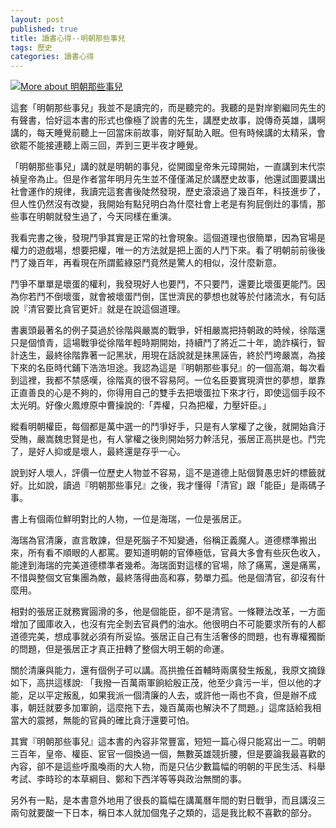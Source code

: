 ```yaml
---
layout: post
published: true
title: 讀書心得--明朝那些事兒
tags: 歷史
categories: 讀書心得
---
```

<a href="http://www.anobii.com/books/%E6%98%8E%E6%9C%9D%E9%82%A3%E4%BA%9B%E4%BA%8B%E5%85%92/9789866451119/01cc74465ed3920a65/" class="book-cover" title="More about 明朝那些事兒"><img alt="More about 明朝那些事兒" src="http://image.anobii.com/anobi/image_book.php?type=4&amp;item_id=01cc74465ed3920a65&amp;time=1259117651" title="More about 明朝那些事兒" /></a>

這套「明朝那些事兒」我並不是讀完的，而是聽完的。我聽的是對岸劉繼同先生的有聲書，恰好這本書的形式也像極了說書的先生，講歷史故事，說傳奇英雄，講啊講的，每天睡覺前聽上一回當床前故事，剛好幫助入眠。但有時候講的太精采，會欲罷不能接連聽上兩三回，弄到三更半夜才睡覺。

「明朝那些事兒」講的就是明朝的事兒，從開國皇帝朱元璋開始，一直講到末代崇禎皇帝為止。但是作者當年明月先生並不僅僅滿足於講歷史故事，他還試圖要講出社會運作的規律，我讀完這套書後陡然發現，歷史滾滾過了幾百年，科技進步了，但人性仍然沒有改變，我開始有點兒明白為什麼社會上老是有狗屁倒灶的事情，那些事在明朝就發生過了，今天同樣在重演。

我看完書之後，發現鬥爭其實是正常的社會現象。這個道理也很簡單，因為官場是權力的遊戲場，想要把權，唯一的方法就是把上面的人鬥下來。看了明朝前前後後鬥了幾百年，再看現在所謂藍綠惡鬥竟然是驚人的相似，沒什麼新意。

鬥爭不單單是壞蛋的權利，我發現好人也要鬥，不只要鬥，還要比壞蛋更能鬥。因為你若鬥不倒壞蛋，就會被壞蛋鬥倒，匡世濟民的夢想也就等於付諸流水，有句話說『清官要比貪官更奸』就是在說這個道理。

書裏頭最著名的例子莫過於徐階與嚴嵩的戰爭，奸相嚴嵩把持朝政的時候，徐階還只是個憤青，這場戰爭從徐階年輕時期開始，持續鬥了將近二十年，詭詐橫行，智計迭生，最終徐階靠著一記黑狀，用現在話說就是抹黑誣告，終於鬥垮嚴嵩，為接下來的名臣時代鋪下浩浩坦途。我認為這是『明朝那些事兒』的一個高潮，每次看到這裡，我都不禁感嘆，徐階真的很不容易阿。一位名臣要實現濟世的夢想，單靠正直善良的心是不夠的，你得用自己的雙手去把壞蛋拉下來才行，即使這個手段不太光明。好像火鳳燎原中曹操說的:「弄權，只為把權，力壓奸臣。」

縱看明朝權臣，每個都是萬中選一的鬥爭好手，只是有人掌權了之後，就開始貪汙受賄，嚴嵩魏忠賢是也，有人掌權之後則開始努力幹活兒，張居正高拱是也。鬥完了，是好人抑或是壞人，最終還是存乎一心。

說到好人壞人，評價一位歷史人物並不容易，這不是道德上貼個賢愚忠奸的標籤就好。比如說，讀過『明朝那些事兒』之後，我才懂得「清官」跟「能臣」是兩碼子事。

書上有個兩位鮮明對比的人物，一位是海瑞，一位是張居正。

海瑞為官清廉，直言敢諫，但是死腦子不知變通，俗稱正義魔人。道德標準搬出來，所有看不順眼的人都罵。要知道明朝的官俸極低，官員大多會有些灰色收入，能達到海瑞的完美道德標準者幾希。海瑞面對這樣的官場，除了痛罵，還是痛罵，不惜與整個文官集團為敵，最終落得曲高和寡，勢單力孤。他是個清官，卻沒有什麼用。

相對的張居正就務實圓滑的多，他是個能臣，卻不是清官。一條鞭法改革，一方面增加了國庫收入，也沒有完全剝去官員們的油水。他很明白不可能要求所有的人都道德完美，想成事就必須有所妥協。張居正自己有生活奢侈的問題，也有專權獨斷的問題，但是張居正才真正扭轉了整個大明王朝的命運。

關於清廉與能力，還有個例子可以講。高拱擔任首輔時兩廣發生叛亂，我原文摘錄如下，高拱這樣說: 「我撥一百萬兩軍餉給殷正茂，他至少貪污一半，但以他的才能，足以平定叛亂，如果我派一個清廉的人去，或許他一兩也不貪，但是辦不成事，朝廷就要多加軍餉，這麼拖下去，幾百萬兩也解決不了問題。」這席話給我相當大的震撼，無能的官員的確比貪汙還要可怕。

其實『明朝那些事兒』這本書的內容非常豐富，短短一篇心得只能寫出一二。明朝三百年，皇帝、權臣、宦官一個換過一個，無數英雄競折腰，但是要論我最喜歡的內容，卻不是這些呼風喚雨的大人物，而是只佔少數篇幅的明朝的平民生活、科舉考試、李時珍的本草綱目、鄭和下西洋等等與政治無關的事。

另外有一點，是本書意外地用了很長的篇幅在講萬曆年間的對日戰爭，而且講沒三兩句就要酸一下日本，稱日本人就加個鬼子之類的，這是我比較不喜歡的部分。